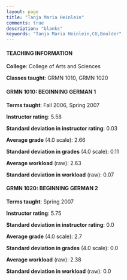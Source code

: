 ```yaml
---
layout: page
title: "Tanja Maria Heinlein" 
comments: true
description: "blanks"
keywords: "Tanja Maria Heinlein,CU,Boulder"
---
```

<head>
<script src="https://ajax.googleapis.com/ajax/libs/jquery/2.1.3/jquery.min.js"></script>
<script src="https://dl.dropboxusercontent.com/s/pc42nxpaw1ea4o9/highcharts.js?dl=0"></script>
<!-- <script src="../assets/js/highcharts.js"></script> -->
<style type="text/css">@font-face {
	font-family: "Bebas Neue";
	src: url(https://www.filehosting.org/file/details/544349/BebasNeue Regular.otf) format("opentype");
	}
	h1.Bebas { 
		font-family: "Bebas Neue", Verdana, Tahoma;
	}
</style>
</head>
	   
#### TEACHING INFORMATION

**College**: College of Arts and Sciences

**Classes taught**: GRMN 1010, GRMN 1020

#### GRMN 1010: BEGINNING GERMAN 1

**Terms taught**: Fall 2006, Spring 2007

**Instructor rating**: 5.58

**Standard deviation in instructor rating**: 0.03

**Average grade** (4.0 scale): 2.66

**Standard deviation in grades** (4.0 scale): 0.11

**Average workload** (raw): 2.63

**Standard deviation in workload** (raw): 0.07

#### GRMN 1020: BEGINNING GERMAN 2

**Terms taught**: Spring 2007

**Instructor rating**: 5.75

**Standard deviation in instructor rating**: 0.0

**Average grade** (4.0 scale): 2.7

**Standard deviation in grades** (4.0 scale): 0.0

**Average workload** (raw): 2.38

**Standard deviation in workload** (raw): 0.0

